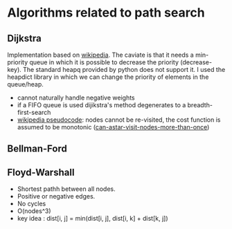 # Algorithms related to path search

## Dijkstra

Implementation based on [wikipedia](https://en.wikipedia.org/wiki/Dijkstra%27s_algorithm). The caviate is 
that it needs a min-priority queue in which it is possible to decrease the priority (decrease-key). The standard 
heapq provided by python does not support it. I used the heapdict library in which we can change the priority of elements 
in the queue/heap.

  * cannot naturally handle negative weights
  * if a FIFO queue is used dijikstra's method degenerates to a breadth-first-search
  * [wikipedia pseudocode](https://en.wikipedia.org/wiki/A%2a_search_algorithm): nodes cannot be re-visited, the cost function is assumed to be monotonic ([can-astar-visit-nodes-more-than-once](https://stackoverflow.com/questions/21441662/can-astar-visit-nodes-more-than-once))
  
## Bellman-Ford


## Floyd-Warshall

* Shortest pathh between all nodes.
* Positive or negative edges.
* No cycles
* O(nodes^3)
* key idea : dist[i, j] = min(dist[i, j], dist[i, k] + dist[k, j])

